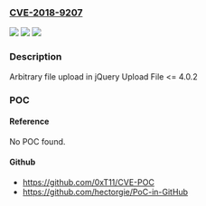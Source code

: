 ### [CVE-2018-9207](https://cve.mitre.org/cgi-bin/cvename.cgi?name=CVE-2018-9207)
![](https://img.shields.io/static/v1?label=Product&message=%20jQuery%20Upload%20File&color=blue)
![](https://img.shields.io/static/v1?label=Version&message=%3C%3D%204.0.2%20&color=brighgreen)
![](https://img.shields.io/static/v1?label=Vulnerability&message=Arbitrary%20file%20upload%20vulnerability%20in%20jQuery%20Upload%20File%20v4.0.2&color=brighgreen)

### Description

Arbitrary file upload in jQuery Upload File <= 4.0.2

### POC

#### Reference
No POC found.

#### Github
- https://github.com/0xT11/CVE-POC
- https://github.com/hectorgie/PoC-in-GitHub

